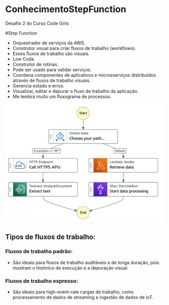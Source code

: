 # ConhecimentoStepFunction
Desafio 2 do Curso Code Girls

#Step Function

* Orquestrador de serviços da AWS.
* Construtor visual para criar fluxos de trabalho (workflows).
* Esses fluxos de trabalho são visuais.
* Low Code.
* Construtor de rotinas.
* Pode ser usado para validar serviços.
* Coordena componentes de aplicativos e microsserviços distribuídos através de fluxos de trabalho visuais.
* Gerencia estado e erros.
* Visualizar, editar e depurar o fluxo de trabalho da aplicação.
* Me lembra muito um fluxograma de processos.

![](stepfunctionsexample.png)

## Tipos de fluxos de trabalho:

### Fluxos de trabalho padrão:
* São ideais para fluxos de trabalho auditáveis e de longa duração, pois mostram o histórico de execução e a depuração visual.

### Fluxos de trabalho expresso:
* São ideais para high-event-rate cargas de trabalho, como processamento de dados de streaming e ingestão de dados de IoT.



